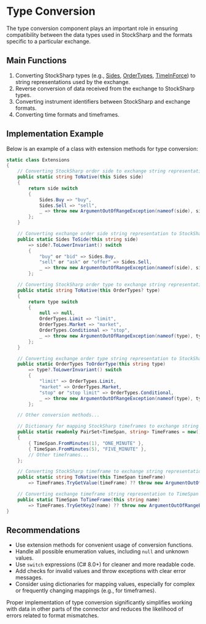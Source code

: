 # Type Conversion

The type conversion component plays an important role in ensuring compatibility between the data types used in StockSharp and the formats specific to a particular exchange.

## Main Functions

1. Converting StockSharp types (e.g., [Sides](xref:StockSharp.Messages.Sides), [OrderTypes](xref:StockSharp.Messages.OrderTypes), [TimeInForce](xref:StockSharp.Messages.TimeInForce)) to string representations used by the exchange.
2. Reverse conversion of data received from the exchange to StockSharp types.
3. Converting instrument identifiers between StockSharp and exchange formats.
4. Converting time formats and timeframes.

## Implementation Example

Below is an example of a class with extension methods for type conversion:

```cs
static class Extensions
{
	// Converting StockSharp order side to exchange string representation
	public static string ToNative(this Sides side)
	{
		return side switch
		{
			Sides.Buy => "buy",
			Sides.Sell => "sell",
			_ => throw new ArgumentOutOfRangeException(nameof(side), side, LocalizedStrings.InvalidValue),
		};
	}

	// Converting exchange order side string representation to StockSharp type
	public static Sides ToSide(this string side)
		=> side?.ToLowerInvariant() switch
		{
			"buy" or "bid" => Sides.Buy,
			"sell" or "ask" or "offer" => Sides.Sell,
			_ => throw new ArgumentOutOfRangeException(nameof(side), side, LocalizedStrings.InvalidValue),
		};

	// Converting StockSharp order type to exchange string representation
	public static string ToNative(this OrderTypes? type)
	{
		return type switch
		{
			null => null,
			OrderTypes.Limit => "limit",
			OrderTypes.Market => "market",
			OrderTypes.Conditional => "stop",
			_ => throw new ArgumentOutOfRangeException(nameof(type), type, LocalizedStrings.InvalidValue),
		};
	}

	// Converting exchange order type string representation to StockSharp type
	public static OrderTypes ToOrderType(this string type)
		=> type?.ToLowerInvariant() switch
		{
			"limit" => OrderTypes.Limit,
			"market" => OrderTypes.Market,
			"stop" or "stop limit" => OrderTypes.Conditional,
			_ => throw new ArgumentOutOfRangeException(nameof(type), type, LocalizedStrings.InvalidValue),
		};

	// Other conversion methods...

	// Dictionary for mapping StockSharp timeframes to exchange string representations
	public static readonly PairSet<TimeSpan, string> TimeFrames = new()
	{
		{ TimeSpan.FromMinutes(1), "ONE_MINUTE" },
		{ TimeSpan.FromMinutes(5), "FIVE_MINUTE" },
		// Other timeframes...
	};

	// Converting StockSharp timeframe to exchange string representation
	public static string ToNative(this TimeSpan timeFrame)
		=> TimeFrames.TryGetValue(timeFrame) ?? throw new ArgumentOutOfRangeException(nameof(timeFrame), timeFrame, LocalizedStrings.InvalidValue);

	// Converting exchange timeframe string representation to TimeSpan
	public static TimeSpan ToTimeFrame(this string name)
		=> TimeFrames.TryGetKey2(name) ?? throw new ArgumentOutOfRangeException(nameof(name), name, LocalizedStrings.InvalidValue);
}
```

## Recommendations

- Use extension methods for convenient usage of conversion functions.
- Handle all possible enumeration values, including `null` and unknown values.
- Use `switch` expressions (C# 8.0+) for cleaner and more readable code.
- Add checks for invalid values and throw exceptions with clear error messages.
- Consider using dictionaries for mapping values, especially for complex or frequently changing mappings (e.g., for timeframes).

Proper implementation of type conversion significantly simplifies working with data in other parts of the connector and reduces the likelihood of errors related to format mismatches.